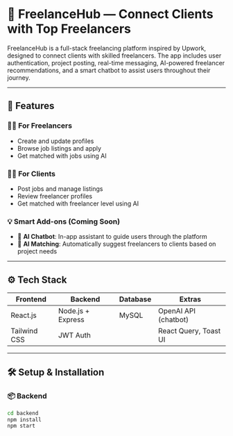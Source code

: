 # 💼 FreelanceHub — Connect Clients with Top Freelancers

FreelanceHub is a full-stack freelancing platform inspired by Upwork, designed to connect clients with skilled freelancers. The app includes user authentication, project posting, real-time messaging, AI-powered freelancer recommendations, and a smart chatbot to assist users throughout their journey.

---

## 🚀 Features

### 👨‍💻 For Freelancers
- Create and update profiles
- Browse job listings and apply
- Get matched with jobs using AI

### 👩‍💼 For Clients
- Post jobs and manage listings
- Review freelancer profiles
- Get matched with freelancer level using AI


### 💡 Smart Add-ons (Coming Soon)
- 🤖 **AI Chatbot**: In-app assistant to guide users through the platform
- 🧠 **AI Matching**: Automatically suggest freelancers to clients based on project needs

---

## ⚙️ Tech Stack

| Frontend        | Backend         | Database      | Extras              |
|----------------|-----------------|---------------|---------------------|
| React.js        | Node.js + Express | MySQL         | OpenAI API (chatbot) |
| Tailwind CSS    | JWT Auth        |               | React Query, Toast UI |

---

## 🛠️ Setup & Installation

### 📦 Backend

```bash
cd backend
npm install
npm start
